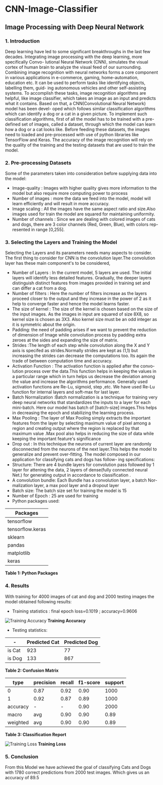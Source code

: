 # CNN-Image-Classifier

## Image Processing with Deep Neural Network

### 1. Introduction
Deep learning have led to some significant breakthroughs in the last few decades.
Integrating image processing with the deep learning, more specifically Convo-
lutional Neural Network (CNN), simulates the visual cortex of human brain to
analyze the visual feed of our surrounding.
Combining image recognition with neural networks forms a core component in
various applications in e-commerce, gaming, home-automation, education etc.
It can be used to perform tasks like identifying objects, labelling them, guid-
ing autonomous vehicles and other self-assisting systems. To accomplish these
tasks, image recognition algorithms are helpful, like image classifier, which takes
an image as an input and predicts what it contains.
Based on that, a CNN(Convolutional Neural Network) model has been devel-
oped which follows similar classification algorithms which can identify a dog or
a cat in a given picture. To implement such classification algorithms, first of all
the model has to be trained with a pre-defined set of images, called a dataset,
through which the model can learn how a dog or a cat looks like.
Before feeding these datasets, the images need to loaded and pre-processed with
use of python libraries like TensorFlow and Keras. The accuracy of the image
recognition will rely on the quality of the training and the testing datasets that
are used to train the model.

### 2. Pre-processing Datasets
Some of the parameters taken into consideration before supplying data into the
model:
- Image-quality : Images with higher quality gives more information to the
model but also require more computing power to process
- Number of images : more the data we feed into the model, model will
learn efficiently and will result in more accuracy.
- Image scaling : All the images have the same aspect ratio and size.Also
images used for train the model are squared for maintaining uniformity.
- Number of channels : Since we are dealing with colored images of cats
and dogs, there are 3 color channels (Red, Green, Blue), with colors rep-
resented in range [0,255].

### 3. Selecting the Layers and Training the Model
Selecting the Layers and its parameters needs many aspects to consider. The
first thing to consider for CNN is the convolution layer.The convolution layer
has these main component's to be considered,
- Number of Layers : In the current model, 5 layers are used. The initial
layers will identify less detailed features. Gradually, the deeper layers
distinguish distinct features from images provided in training set and can
differ a cat from a dog.
- Number of filters : Here the number of filters increase as the layers proceed
closer to the output and they increase in the power of 2 as it help to
converge faster and hence the model learns faster.
- The size of kernel : The size of the kernel is chosen based on the size of the
input images. As the images in input are squared of size 8X8, so kernel
size is chosen as 3X3. Also kernel size must be an odd integer as it is
symmetric about the origin.
- Padding: the need of padding arises if we want to prevent the reduction
of dimension of Image while convolution process by padding extra zeroes
at the sides and expanding the size of matrix.
- Strides :The length of each step while convolution along the X and Y axis
is specifed as strides.Normally strides are kept as (1,1) but increasing the
strides can decrease the computations too. Its again the trade of between
computation time and accuracy.
- Activation Function : The activation function is applied after the convo-
lution process over the data.This function helps in keeping the values in a
particular range which in turn helps us decrease the deviation among the
value and increase the algorithms performance. Generally used activation
functions are Re-Lu, sigmoid, step ,etc. We have used Re-Lu function for
internal layers and soft-max for last layer.
- Batch Normalization :Batch normalization is a technique for training very
deep neural networks that standardizes the inputs to a layer for each
mini-batch. Here our model has batch of [batch-size] images.This helps in
decreasing the epoch and stabilizing the learning process.
- Max Pooling : The layer of Max Pooling simply extracts the important
features from the layer by selecting maximum value of pixel among a
region and creating output where the region is replaced by that maximum
value .Max pool also helps in reducing the size of data while keeping the
important feature's significance
- Drop out : In this technique the neurons of current layer are randomly
disconnected from the neurons of the next layer.This helps the model to
generalize and prevent over-fitting.
The model composed in our application for classifying cats and dogs has follow-
ing specifications:
- Structure: There are 4 bundle layers for convolution pass followed by 1
layer for 
attening the data, 2 layers of dense(fully connected neural Net.)
for generating output in accordance to classification .
- A convolution bundle: Each Bundle has a convolution layer, a batch Nor-
malization layer, a max pool layer and a dropout layer
- Batch size: The batch size set for training the model is 15
- Number of Epoch : 25 are used for training
- Python packages used:

| Packages |
| --- |
| tensorflow |
| tensorflow.keras |
| sklearn |
| pandas |
| matplotlib |
| keras |

**Table 1: Python Packages**

### 4. Results
With training for 4000 images of cat and dog and 2000 testing images the model
obtained following results:
- Training statistics : final epoch loss=0.1019 ; accuracy=0.9606

![Training Accuracy](https://user-images.githubusercontent.com/60736574/122095526-208d9f80-ce2b-11eb-844e-2aa684a49fe3.PNG)
**Training Accuracy**

- Testing statistics:

| - | Predicted Cat | Predicted Dog |
| --- | --- | --- |
| is Cat | 923 | 77 |
| is Dog | 133 | 867 |

**Table 2: Confusion Matrix**

| type | precision | recall | f1-score | support |
| --- | --- | --- | --- | --- |
| 0 | 0.87 | 0.92 | 0.90 | 1000 |
| 1 | 0.92 | 0.87 | 0.89 | 1000 |
| accuracy | - | - | 0.90 | 2000 |
| macro | avg | 0.90 | 0.90 | 0.89 | 2000 |
| weighted | avg | 0.90 | 0.90 | 0.89 | 2000 |

**Table 3: Classification Report**

![Training Loss](https://user-images.githubusercontent.com/60736574/122095578-33a06f80-ce2b-11eb-9890-68f4eae16876.PNG)
**Training Loss**

### 5. Conclusion
From this Model we have achieved the goal of classifying Cats and Dogs with
1780 correct predictions from 2000 test images. Which gives us an accuracy of
89.5
